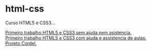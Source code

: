 # html-css
 Curso HTML5 e CSS3...

 <a href="https://roquemorgado.github.io/projeto-wow/"> Primeiro trabalho HTML5 e CSS3 sem ajuda nem asistencia. </br>
 <a href="https://roquemorgado.github.io/projeto-android/"> Primeiro trabalho HTML5 e CSS3 com ajuda e assistencia de aulas.</br>
 <a href="https://roquemorgado.github.io/projeto-cordel/"> Projeto Cordel.
